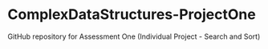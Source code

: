 # ComplexDataStructures-ProjectOne
 GitHub repository for Assessment One (Individual Project - Search and Sort)
